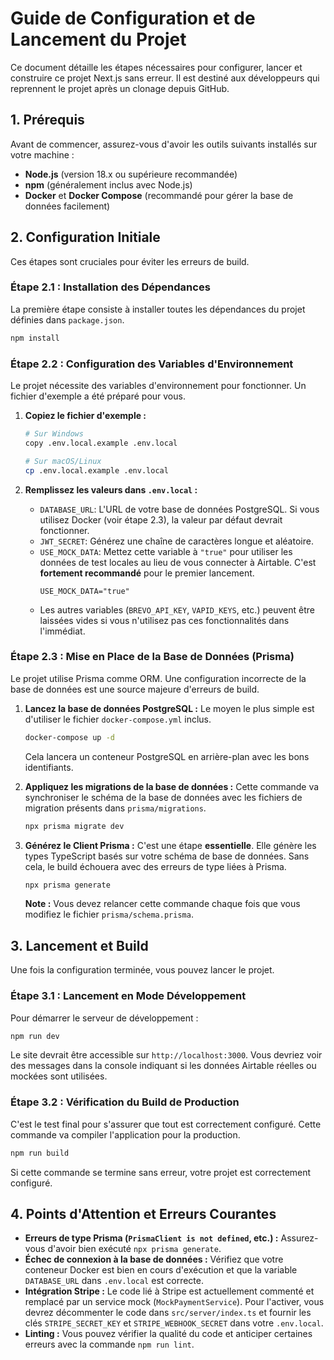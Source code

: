 # Guide de Configuration et de Lancement du Projet

Ce document détaille les étapes nécessaires pour configurer, lancer et construire ce projet Next.js sans erreur. Il est destiné aux développeurs qui reprennent le projet après un clonage depuis GitHub.

## 1. Prérequis

Avant de commencer, assurez-vous d'avoir les outils suivants installés sur votre machine :
- **Node.js** (version 18.x ou supérieure recommandée)
- **npm** (généralement inclus avec Node.js)
- **Docker** et **Docker Compose** (recommandé pour gérer la base de données facilement)

## 2. Configuration Initiale

Ces étapes sont cruciales pour éviter les erreurs de build.

### Étape 2.1 : Installation des Dépendances

La première étape consiste à installer toutes les dépendances du projet définies dans `package.json`.

```bash
npm install
```

### Étape 2.2 : Configuration des Variables d'Environnement

Le projet nécessite des variables d'environnement pour fonctionner. Un fichier d'exemple a été préparé pour vous.

1.  **Copiez le fichier d'exemple :**
    ```bash
    # Sur Windows
    copy .env.local.example .env.local

    # Sur macOS/Linux
    cp .env.local.example .env.local
    ```

2.  **Remplissez les valeurs dans `.env.local` :**
    - `DATABASE_URL`: L'URL de votre base de données PostgreSQL. Si vous utilisez Docker (voir étape 2.3), la valeur par défaut devrait fonctionner.
    - `JWT_SECRET`: Générez une chaîne de caractères longue et aléatoire.
    - `USE_MOCK_DATA`: Mettez cette variable à `"true"` pour utiliser les données de test locales au lieu de vous connecter à Airtable. C'est **fortement recommandé** pour le premier lancement.
      ```
      USE_MOCK_DATA="true"
      ```
    - Les autres variables (`BREVO_API_KEY`, `VAPID_KEYS`, etc.) peuvent être laissées vides si vous n'utilisez pas ces fonctionnalités dans l'immédiat.

### Étape 2.3 : Mise en Place de la Base de Données (Prisma)

Le projet utilise Prisma comme ORM. Une configuration incorrecte de la base de données est une source majeure d'erreurs de build.

1.  **Lancez la base de données PostgreSQL :**
    Le moyen le plus simple est d'utiliser le fichier `docker-compose.yml` inclus.
    ```bash
    docker-compose up -d
    ```
    Cela lancera un conteneur PostgreSQL en arrière-plan avec les bons identifiants.

2.  **Appliquez les migrations de la base de données :**
    Cette commande va synchroniser le schéma de la base de données avec les fichiers de migration présents dans `prisma/migrations`.
    ```bash
    npx prisma migrate dev
    ```

3.  **Générez le Client Prisma :**
    C'est une étape **essentielle**. Elle génère les types TypeScript basés sur votre schéma de base de données. Sans cela, le build échouera avec des erreurs de type liées à Prisma.
    ```bash
    npx prisma generate
    ```
    **Note :** Vous devez relancer cette commande chaque fois que vous modifiez le fichier `prisma/schema.prisma`.

## 3. Lancement et Build

Une fois la configuration terminée, vous pouvez lancer le projet.

### Étape 3.1 : Lancement en Mode Développement

Pour démarrer le serveur de développement :
```bash
npm run dev
```
Le site devrait être accessible sur `http://localhost:3000`. Vous devriez voir des messages dans la console indiquant si les données Airtable réelles ou mockées sont utilisées.

### Étape 3.2 : Vérification du Build de Production

C'est le test final pour s'assurer que tout est correctement configuré. Cette commande va compiler l'application pour la production.
```bash
npm run build
```
Si cette commande se termine sans erreur, votre projet est correctement configuré.

## 4. Points d'Attention et Erreurs Courantes

- **Erreurs de type Prisma (`PrismaClient is not defined`, etc.) :** Assurez-vous d'avoir bien exécuté `npx prisma generate`.
- **Échec de connexion à la base de données :** Vérifiez que votre conteneur Docker est bien en cours d'exécution et que la variable `DATABASE_URL` dans `.env.local` est correcte.
- **Intégration Stripe :** Le code lié à Stripe est actuellement commenté et remplacé par un service mock (`MockPaymentService`). Pour l'activer, vous devrez décommenter le code dans `src/server/index.ts` et fournir les clés `STRIPE_SECRET_KEY` et `STRIPE_WEBHOOK_SECRET` dans votre `.env.local`.
- **Linting :** Vous pouvez vérifier la qualité du code et anticiper certaines erreurs avec la commande `npm run lint`.
